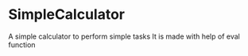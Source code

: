 # SimpleCalculator
A simple calculator to perform simple tasks
It is made with help of eval function
